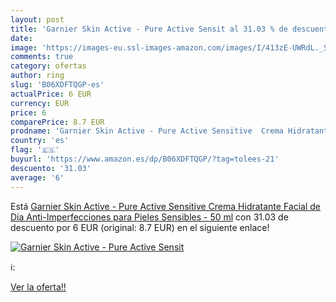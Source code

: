 ```yaml
---
layout: post
title: 'Garnier Skin Active - Pure Active Sensit al 31.03 % de descuento'
date: 
image: 'https://images-eu.ssl-images-amazon.com/images/I/413zE-UWRdL._SL200_.jpg'
comments: true
category: ofertas
author: ring
slug: 'B06XDFTQGP-es'
actualPrice: 6 EUR
currency: EUR
price: 6
comparePrice: 8.7 EUR
prodname: 'Garnier Skin Active - Pure Active Sensitive  Crema Hidratante Facial de Día  Anti-Imperfecciones  para Pieles Sensibles - 50 ml'
country: 'es'
flag: '🇪🇸'
buyurl: 'https://www.amazon.es/dp/B06XDFTQGP/?tag=tolees-21'
descuento: '31.03'
average: '6'
---
```


Está [Garnier Skin Active - Pure Active Sensitive  Crema Hidratante Facial de Día  Anti-Imperfecciones  para Pieles Sensibles - 50 ml](https://www.amazon.es/dp/B06XDFTQGP/?tag=tolees-21) con 31.03 de descuento por 6 EUR (original: 8.7 EUR) en el siguiente enlace!

[![Garnier Skin Active - Pure Active Sensit](https://images-eu.ssl-images-amazon.com/images/I/413zE-UWRdL._SL200_.jpg)](https://www.amazon.es/dp/B06XDFTQGP/?tag=tolees-21)

ℹ️:


[Ver la oferta!!](https://www.amazon.es/dp/B06XDFTQGP/?tag=tolees-21)
